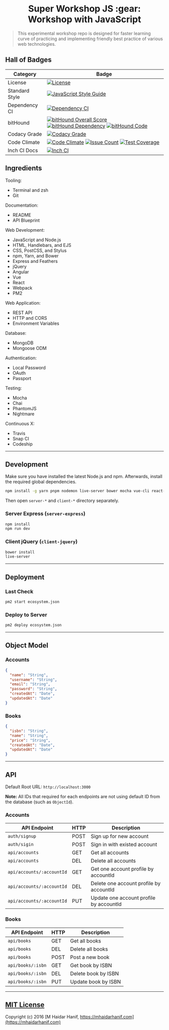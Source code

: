 <div align="center">
<h1>Super Workshop JS :gear: Workshop with JavaScript</h1>
</div>

> This experimental workshop repo is designed for faster learning curve of practicing and implementing friendly best practice of various web technologies.

## Hall of Badges

| Category | Badge |
|----------|-------|
| License        | [![License](https://img.shields.io/github/license/mhaidarh/super-workshop-js.svg)](LICENSE)
| Standard Style | [![JavaScript Style Guide](https://img.shields.io/badge/code%20style-standard-brightgreen.svg)](http://standardjs.com/)
| Dependency CI  | [![Dependency CI](https://dependencyci.com/github/mhaidarh/super-workshop-js/badge)](https://dependencyci.com/github/mhaidarh/super-workshop-js)
| bitHound       | [![bitHound Overall Score](https://www.bithound.io/github/mhaidarh/super-workshop-js/badges/score.svg)](https://www.bithound.io/github/mhaidarh/super-workshop-js) [![bitHound Dependency](https://img.shields.io/bithound/dependencies/github/mhaidarh/super-workshop-js.svg)](https://bithound.io/github/mhaidarh/super-workshop-js) [![bitHound Code](https://img.shields.io/bithound/code/github/mhaidarh/super-workshop-js.svg)](https://bithound.io/github/mhaidarh/super-workshop-js)
| Codacy Grade   | [![Codacy Grade](https://img.shields.io/codacy/grade/9820a9dd1787489dae6122392e101f53.svg)](https://codacy.com/app/mhaidarh/super-workshop-js?utm_source=github.com&amp;utm_medium=referral&amp;utm_content=mhaidarh/super-workshop-js&amp;utm_campaign=Badge_Grade)
| Code Climate   | [![Code Climate](https://codeclimate.com/github/mhaidarh/super-workshop-js/badges/gpa.svg)](https://codeclimate.com/github/mhaidarh/super-workshop-js) [![Issue Count](https://codeclimate.com/github/mhaidarh/super-workshop-js/badges/issue_count.svg)](https://codeclimate.com/github/mhaidarh/super-workshop-js) [![Test Coverage](https://codeclimate.com/github/mhaidarh/super-workshop-js/badges/coverage.svg)](https://codeclimate.com/github/mhaidarh/super-workshop-js/coverage)
| Inch CI Docs   | [![Inch CI](https://inch-ci.org/github/mhaidarh/super-workshop-js.svg?branch=master)](https://inch-ci.org/github/mhaidarh/super-workshop-js)

## Ingredients

Tooling:

* Terminal and zsh
* Git

Documentation:

* README
* API Blueprint

Web Development:

* JavaScript and Node.js
* HTML, Handlebars, and EJS
* CSS, PostCSS, and Stylus
* npm, Yarn, and Bower
* Express and Feathers
* jQuery
* Angular
* Vue
* React
* Webpack
* PM2

Web Application:

* REST API
* HTTP and CORS
* Environment Variables

Database:

* MongoDB
* Mongoose ODM

Authentication:

* Local Password
* OAuth
* Passport

Testing:

* Mocha
* Chai
* PhantomJS
* Nightmare

Continuous X:

* Travis
* Snap CI
* Codeship

--------------------------------------------------------------------------------

## Development

Make sure you have installed the latest Node.js and npm. Afterwards, install the required global dependencies.

```sh
npm install -g yarn pnpm nodemon live-server bower mocha vue-cli react-native-cli pm2
```

Then open `server-*` and `client-*` directory separately.

### Server Express (`server-express`)

```sh
npm install
npm run dev
```

### Client jQuery (`client-jquery`)

```sh
bower install
live-server
```

--------------------------------------------------------------------------------

## Deployment

### Last Check

```sh
pm2 start ecosystem.json
```

### Deploy to Server

```sh
pm2 deploy ecosystem.json
```

--------------------------------------------------------------------------------

## Object Model

### Accounts

```json
{
  "name": "String",
  "username": "String",
  "email": "String",
  "password": "String",
  "createdAt": "Date",
  "updatedAt": "Date"
}
```

### Books

```json
{
  "isbn": "String",
  "name": "String",
  "price": "String",
  "createdAt": "Date",
  "updatedAt": "Date"
}
```

--------------------------------------------------------------------------------

## API

Default Root URL: `http://localhost:3000`

**Note:** All IDs that required for each endpoints are not using default ID from the database (such as `ObjectId`).

### Accounts

| API Endpoint       | HTTP | Description
|--------------------|------|------------
| `auth/signup`      | POST | Sign up for new account
| `auth/sigin`       | POST | Sign in with existed account
| `api/accounts`     | GET  | Get all accounts
| `api/accounts`     | DEL  | Delete all accounts
| `api/accounts/:accountId` | GET  | Get one account profile by accountId
| `api/accounts/:accountId` | DEL  | Delete one account profile by accountId
| `api/accounts/:accountId` | PUT  | Update one account profile by accountId

### Books

| API Endpoint      | HTTP | Description
|-------------------|------|------------
| `api/books`       | GET  | Get all books
| `api/books`       | DEL  | Delete all books
| `api/books`       | POST | Post a new book
| `api/books/:isbn` | GET  | Get book by ISBN
| `api/books/:isbn` | DEL  | Delete book by ISBN
| `api/books/:isbn` | PUT  | Update book by ISBN

--------------------------------------------------------------------------------

## [MIT License](https://mhaidarh.mit-license.org)

Copyright (c) 2016
[M Haidar Hanif, https://mhaidarhanif.com](https://mhaidarhanif.com)

